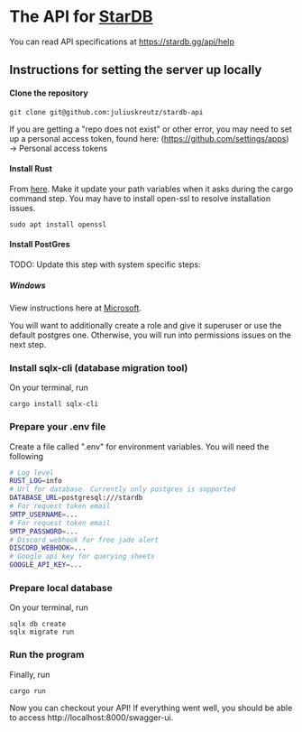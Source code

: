 # The API for [StarDB](https://stardb.gg)

You can read API specifications at https://stardb.gg/api/help

## Instructions for setting the server up locally

#### Clone the repository

```
git clone git@github.com:juliuskreutz/stardb-api
```

If you are getting a "repo does not exist" or other error, you may need to set up a personal access token, found here: (https://github.com/settings/apps) -> Personal access tokens

#### Install Rust

From [here](https://www.rust-lang.org). Make it update your path variables when it asks during the cargo command step.
You may have to install open-ssl to resolve installation issues.

```
sudo apt install openssl
```

#### Install PostGres

TODO: Update this step with system specific steps:

##### Windows

View instructions here at [Microsoft](https://learn.microsoft.com/en-us/windows/wsl/tutorials/wsl-database).

You will want to additionally create a role and give it superuser or use the default postgres one. Otherwise, you will run into permissions issues on the next step.

### Install sqlx-cli (database migration tool)

On your terminal, run

```
cargo install sqlx-cli
```

### Prepare your .env file

Create a file called ".env" for environment variables. You will need the following

```sh
# Log level
RUST_LOG=info
# Url for database. Currently only postgres is supported
DATABASE_URL=postgresql:///stardb
# For request token email
SMTP_USERNAME=...
# For request token email
SMTP_PASSWORD=...
# Discord webhook for free jade alert
DISCORD_WEBHOOK=...
# Google api key for querying sheets
GOOGLE_API_KEY=...
```

### Prepare local database

On your terminal, run

```
sqlx db create
sqlx migrate run
```

### Run the program

Finally, run

```
cargo run
```

Now you can checkout your API! If everything went well, you should be able to access http://localhost:8000/swagger-ui.
